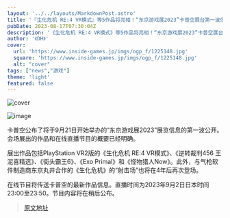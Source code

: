 ```yaml
---
layout: '../../layouts/MarkdownPost.astro'
title: '『生化危机 RE:4 VR模式』等5作品将亮相！“东京游戏展2023”卡普空展台第一波信息公布'
pubDate: 2023-08-17T07:30:04Z
description: '《生化危机 RE:4 VR模式》等5作品将亮相！“东京游戏展2023”卡普空展台第一波信息公布'
author: '《DH》'
cover:
  url: 'https://www.inside-games.jp/imgs/ogp_f/1225148.jpg'
  square: 'https://www.inside-games.jp/imgs/ogp_f/1225148.jpg'
  alt: "cover"
tags: ["news","游戏"]
theme: 'light'
featured: false
---
```


![cover](https://www.inside-games.jp/imgs/ogp_f/1225148.jpg)

![image](https://www.inside-games.jp/imgs/zoom/1225158.jpg)

卡普空公布了将于9月21日开始举办的“东京游戏展2023”展览信息的第一波公开。会场展出的作品和在线直播节目的概要已经明确。

展出作品包括PlayStation VR2版的《生化危机 RE:4 VR模式》、《逆转裁判456 王泥喜精选》、《街头霸王6》、《Exo Primal》和《怪物猎人Now》。此外，与气枪软件制造商东京丸井合作的《生化危机》的“射击场”也将在4年后再次登场。

在线节目将传送卡普空的最新作品信息。直播时间为2023年9月2日日本时间23:00至23:50。节目内容将在稍后公布。

>[原文地址](https://www.inside-games.jp/article/2023/08/17/147884.html)  